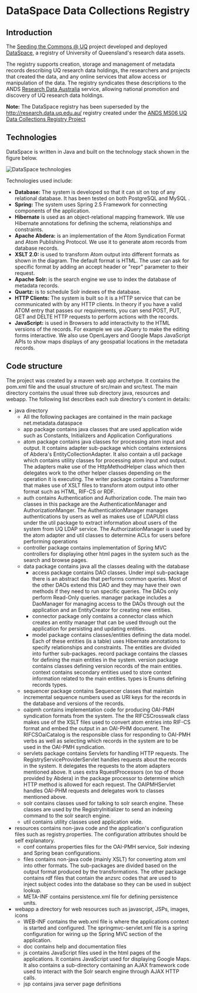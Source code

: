 DataSpace Data Collections Registry
=========

Introduction
------------

The [Seeding the Commons @ UQ](http://www.itee.uq.edu.au/eresearch/projects/ands/stc) project developed and deployed [DataSpace](http://dataspace.uq.edu.au/), a registry of University of Queensland's research data assets.

The registry supports creation, storage and management of metadata records describing UQ research data holdings, the researchers and projects that created the data, and any online services that allow access or manipulation of the data.
The registry syndicates these descriptions to the ANDS [Research Data Australia](http://researchdata.ands.org.au/) service, allowing national promotion and discovery of UQ research data holdings.

**Note:** The DataSpace registry has been superseded by the http://research.data.uq.edu.au/ registry created under the [ANDS MS06 UQ Data Collections Registry Project](http://www.itee.uq.edu.au/eresearch/projects/ands/uq-dcr)

Technologies
------------

DataSpace is written in Java and built on the technology stack shown in the figure below. 

![DataSpace technologies](http://www.itee.uq.edu.au/eresearch/filething/get/11061/764px-Dataspace_technology_stack.png)

Technologies used include:
* **Database:** The system is developed so that it can sit on top of any relational database. It has been tested on both PostgreSQL  and MySQL .
* **Spring:** The system uses Spring 2.5 Framework for connecting components of the application. 
* **Hibernate**  is used as an object-relational mapping framework. We use Hibernate annotations for defining the schema, relationships and constraints.
* **Apache Abdera:** is an implementation of the Atom Syndication Format and Atom Publishing Protocol. We use it to generate atom records from database records. 
* **XSLT 2.0:** is used to transform Atom output into different formats as shown in the diagram. The default format is HTML. The user can ask for specific format by adding an accept header or "repr" parameter to their request. 
* **Apache Solr:** is the search engine we use to index the database of metadata records. 
* **Quartz:** is to schedule Solr indexes of the database.
* **HTTP Clients:** The system is built so it is a HTTP service that can be communicated with by any HTTP clients. In theory if you have a valid ATOM entry that passes our requirements, you can send POST, PUT, GET and DELTE HTTP requests to perform actions with the records. 
* **JavaScript:** is used in Browsers to add interactivity to the HTML versions of the records. For example we use JQuery  to make the editing forms interactive. We also use OpenLayers  and Google Maps JavaScript APIs to show maps displays of any geospatial locations in the metadata records.

Code structure
--------------

The project was created by a maven web app archetype. It contains the pom.xml file and the usual structure of src/main and src/test. The main directory contains the usual three sub directory java, resources and webapp. The following list describes each sub directory's content in details:

* java directory
  * All the following packages are contained in the main package net.metadata.dataspace
  * app package contains java classes that are used application wide such as Constants, Initializers and Application Configurations
  * atom package contains java classes for processing atom input and output. It contains adapter sub-package which contains extensions of Abdera's EntityCollectionAdapter. It also contain a util package which contains utility classes for processing atom input and output. The adapters make use of the HttpMethodHelper class which then delegates work to the other helper classes depending on the operation it is executing. The writer package contains a Transformer that makes use of XSLT files to transform atom output into other format such as HTML, RIF-CS or RDF.
  * auth contains Authentication and Authorization code. The main two classes in this package are the AuthenticationManager and AuthorizationManger. The AuthenticationManager manages authentications by users as well as makes use of LDAPUtil class under the util package to extract information about users of the system from UQ LDAP service. The AuthorizationManager is used by the atom adapter and util classes to determine ACLs for users before performing operations
  * controller package contains implementation of Spring MVC controllers for displaying other html pages in the system such as the search and browse pages.
  * data package contains java all the classes dealing with the database
    * access package contains DAO classes. Under impl sub-package there is an abstract dao that performs common queries. Most of the other DAOs extend this DAO and they may have their own methods if they need to run specific queries. The DAOs only perform Read-Only queries. manager package includes a DaoManager for managing access to the DAOs through out the application and an EntityCreator for creating new entities.
    * connector package only contains a connector class which creates an entity manager that can be used through out the application for persisting and updating entities.
    * model package contains classes/entities defining the data model. Each of these entities (is a table) uses Hibernate annotations to specify relationships and constraints. The entities are divided into further sub-packages. record package contains the classes for defining the main entities in the system. version package contains classes defining version records of the main entities. context contains secondary entities used to store context information related to the main entities. types is Enums defining records types.
  * sequencer package contains Sequencer classes that maintain incremental sequence numbers used as URI keys for the records in the database and versions of the records.
  * oaipmh contains implementation code for producing OAI-PMH syndication formats from the system. The the RIFCSCrosswalk class makes use of the XSLT files used to convert atom entries into RIF-CS format and embed the output in an OAI-PHM document. The RIFCSOaiCatalog is the responsible class for responding to OAI-PMH verbs as well as selecting which records in the system are to be used in the OAI-PMH syndication.
  * servlets package contains Servlets for handling HTTP requests. The RegistryServiceProviderServlet handles requests about the records in the system. It delegates the requests to the atom adapters mentioned above. It uses extra RquestProcessors (on top of those provided by Abdera) in the package processor to determine which HTTP method is allowed for each request. The OAIPMHServlet handles OAI-PHM requests and delegates work to classes mentioned above.
  * solr contains classes used for talking to solr search engine. These classes are used by the RegistryInitializer to send an indexing command to the solr search engine.
  * util contains utility classes used application wide.
* resources contains non-java code and the application's configuration files such as registry.properties. The configuration attributes should be self explanatory.
  * conf contains properties files for the OAI-PMH service, Solr indexing and Spring bean configurations.
  * files contains non-java code (mainly XSLT) for converting atom xml into other formats. The sub-packages are divided based on the output format produced by the transformations. The other package contains rdf files that contain the anzsrc codes that are used to inject subject codes into the database so they can be used in subject lookup.
  * META-INF contains persistence.xml file for defining persistence units.
* webapp a directory for web resources such as javascript, JSPs, images, icons
  * WEB-INF contains the web.xml file is where the applications context is started and configured. The springmvc-servlet.xml file is a spring configuration for wiring up the Spring MVC section of the application.
  * doc contains help and documentation files
  * js contains JavaScript files used in the html pages of the applications. It contains JavaScript used for displaying Google Maps. It also contains a sub-directory containing an AJAX framework code used to interact with the Solr search engine through AJAX HTTP calls.
  * jsp contains java server page definitions

